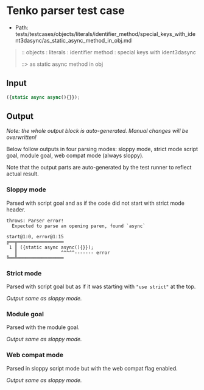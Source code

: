 # Tenko parser test case

- Path: tests/testcases/objects/literals/identifier_method/special_keys_with_ident3dasync/as_static_async_method_in_obj.md

> :: objects : literals : identifier method : special keys with ident3dasync
>
> ::> as static async method in obj

## Input

`````js
({static async async(){}});
`````

## Output

_Note: the whole output block is auto-generated. Manual changes will be overwritten!_

Below follow outputs in four parsing modes: sloppy mode, strict mode script goal, module goal, web compat mode (always sloppy).

Note that the output parts are auto-generated by the test runner to reflect actual result.

### Sloppy mode

Parsed with script goal and as if the code did not start with strict mode header.

`````
throws: Parser error!
  Expected to parse an opening paren, found `async`

start@1:0, error@1:15
╔══╦═════════════════
 1 ║ ({static async async(){}});
   ║                ^^^^^------- error
╚══╩═════════════════

`````

### Strict mode

Parsed with script goal but as if it was starting with `"use strict"` at the top.

_Output same as sloppy mode._

### Module goal

Parsed with the module goal.

_Output same as sloppy mode._

### Web compat mode

Parsed in sloppy script mode but with the web compat flag enabled.

_Output same as sloppy mode._
